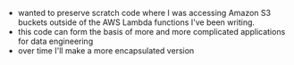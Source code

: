 * wanted to preserve scratch code where I was accessing Amazon S3 buckets outside of the AWS Lambda functions I've been writing.
* this code can form the basis of more and more complicated applications for data engineering
* over time I'll make a more encapsulated version 
